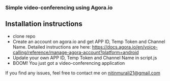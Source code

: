 ### Simple video-conferencing using Agora.io

## Installation instructions
- clone repo 
- Create an account on agora.io and get APP ID, Temp Token and Channel Name. Detailed instructions are here: https://docs.agora.io/en/voice-calling/reference/manage-agora-account?platform=android
- Update your own APP ID, Temp Token and Channel Name in script.js
- BOOM! You just got a video-conferencing application

If you find any issues, feel free to contact me on nitinmurali21@gmail.com

